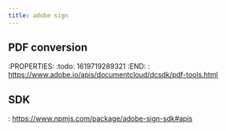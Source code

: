 ```yaml
---
title: adobe sign
---
```


## PDF conversion
:PROPERTIES:
:todo: 1619719289321
:END:
: https://www.adobe.io/apis/documentcloud/dcsdk/pdf-tools.html
## SDK
: https://www.npmjs.com/package/adobe-sign-sdk#apis
##
